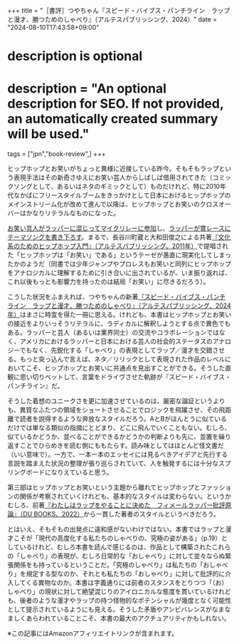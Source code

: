 +++
title = "［書評］つやちゃん『スピード・バイブス・パンチライン　ラップと漫才、勝つためのしゃべり』（アルテスパブリッシング、2024）"
date = "2024-08-10T17:43:58+09:00"

#
# description is optional
#
# description = "An optional description for SEO. If not provided, an automatically created summary will be used."

tags = ["jpn","book-review",]
+++

ヒップホップとお笑いがちょっと異様に近接している昨今。そもそもラップという表現手法はその新奇さゆえにお笑い芸人からしばしば借用されてきた（コミックソングとして、あるいはネタのギミックとして）ものだけれど、特に2010年代なかばにフリースタイルブームをきっかけとして日本におけるヒップホップのメインストリーム化が改めて進んで以降は、ヒップホップとお笑いのクロスオーバーはかなりリテラルなものになった。

[お笑い芸人がラッパーに混じってマイクリレーに参加](https://www.youtube.com/watch?v=ecHhCHKu3Hs)し、[ラッパーが賞レースにテーマソングを書き下ろす](https://www.youtube.com/watch?v=hFZ5dPuNCaE)。まるで、長谷川町蔵と大和田俊之による共著[『文化系のためのヒップホップ入門』（アルテスパブリッシング、2011年）](https://amzn.to/3ypetQv)で提唱された「ヒップホップは「お笑い」である」というテーゼが愚直に現実化してしまったかのようだ（同書では少年ジャンプやプロレスもお笑いと同列にヒップホップをアナロジカルに理解するために引き合いに出されているが、いま振り返れば、これ以後もっとも影響力を持ったのは結局「お笑い」に尽きるだろう）。

こうした状況をふまえれば、つやちゃんの新著[『スピード・バイブス・パンチライン　ラップと漫才、勝つためのしゃべり』（アルテスパブリッシング、2024年）](https://amzn.to/46Omz1O)はまさに時宜を得た一冊に思える。けれども、本書はヒップホップとお笑いの接近をよりいっそうリテラルに、ラディカルに解釈しようとする点で異色でもある。ラッパーと芸人（あるいは業界同士）の交流やコラボレーションではなく、アメリカにおけるラッパーと日本における芸人の社会的ステータスのアナロジーでもなく、先鋭化する「しゃべり」の表現としてラップ／漫才を交錯させる。もっと突っ込んで言えば、ネタ／リリックとして表現された作品のレベルにおいてこそ、ヒップホップとお笑いに共通点を見出すことができる。そうした直観に思い切りベットして、言葉をドライヴさせた軌跡が『スピード・バイブス・パンチライン』だ。

そうした着想のユニークさを更に加速させているのは、厳密な論証というよりも、異質なふたつの領域をショートさせることでロジックを飛躍させ、その飛距離で読者を説得するような奔放なスタイルだろう。AとBがほんとうに似ているだけでは単なる類似の指摘にとどまり、どこに飛んでいくこともない。むしろ、似ているかどうか、並べることができるかどうかの判断よりも先に、並置を繰り返すことでひらめきを読む側にももたらす。読み味としてはほとんど怪文書だ（いい意味で）。一方で、一本一本のエッセイには見るべきアイデアと先行する言説を踏まえた状況の整理が張り巡らされていて、人を触発するには十分なスプリングボードになりえていると思う。

第三部はヒップホップとお笑いという主題から離れてヒップホップとファッションの関係が考察されていくけれども、基本的なスタイルは変わらない。というかむしろ、前著[『わたしはラップをやることに決めた　フィメールラッパー批評原論』（DU BOOKS、2022）](https://amzn.to/3WXssX1)から一貫した著者のスタイルというべきだろう。

とはいえ、そもそもの出発点に違和感がないわけではない。本書ではラップと漫才こそが「現代の高度化する私たちのしゃべりの、究極の姿がある」（p.19）としているけれど、むしろ本書を読んで感じるのは、作品として構築されたこれらの「しゃべり」の表現が、むしろ日常的な「おしゃべり」に対して並々ならぬ緊張関係をも持っているということだ。「究極のしゃべり」は私たちの「おしゃべり」を規定する型なのか、それとも私たちの「おしゃべり」に対して批評的に介入してくる異物なのか。本書は字義通りには前者のスタンスをとりつつ「（お）しゃべり」の現状に対して絶望混じりのアイロニカルな態度を貫いているけれども、後者のような漫才やラップの持つ怪物的なポテンシャルが幾度となく可能性として提示されているようにも見える。そうした矛盾やアンビバレンスがなまなましくあらわれていることこそ、本書の最大のアクチュアリティかもしれない。

※この記事にはAmazonアフィリエイトリンクが含まれます。